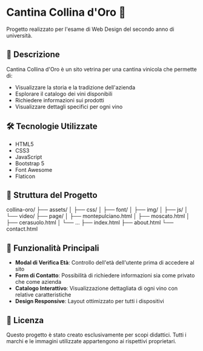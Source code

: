 # Cantina Collina d'Oro 🍷

Progetto realizzato per l'esame di Web Design del secondo anno di università.

## 📝 Descrizione

Cantina Collina d'Oro è un sito vetrina per una cantina vinicola che permette di:
- Visualizzare la storia e la tradizione dell'azienda
- Esplorare il catalogo dei vini disponibili
- Richiedere informazioni sui prodotti
- Visualizzare dettagli specifici per ogni vino

## 🛠️ Tecnologie Utilizzate

- HTML5
- CSS3
- JavaScript
- Bootstrap 5
- Font Awesome
- Flaticon

## 📂 Struttura del Progetto

collina-oro/
├── assets/
│ ├── css/
│ ├── font/
│ ├── img/
│ ├── js/
│ └── video/
├── page/
│ ├── montepulciano.html
│ ├── moscato.html
│ ├── cerasuolo.html
│ └── ...
├── index.html
├── about.html
└── contact.html

## 🚀 Funzionalità Principali

- **Modal di Verifica Età**: Controllo dell'età dell'utente prima di accedere al sito
- **Form di Contatto**: Possibilità di richiedere informazioni sia come privato che come azienda
- **Catalogo Interattivo**: Visualizzazione dettagliata di ogni vino con relative caratteristiche
- **Design Responsive**: Layout ottimizzato per tutti i dispositivi

## 📄 Licenza

Questo progetto è stato creato esclusivamente per scopi didattici. Tutti i marchi e le immagini utilizzate appartengono ai rispettivi proprietari.
